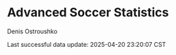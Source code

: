 # Advanced Soccer Statistics
Denis Ostroushko

<!-- gfm -->

Last successful data update: 2025-04-20 23:20:07 CST
